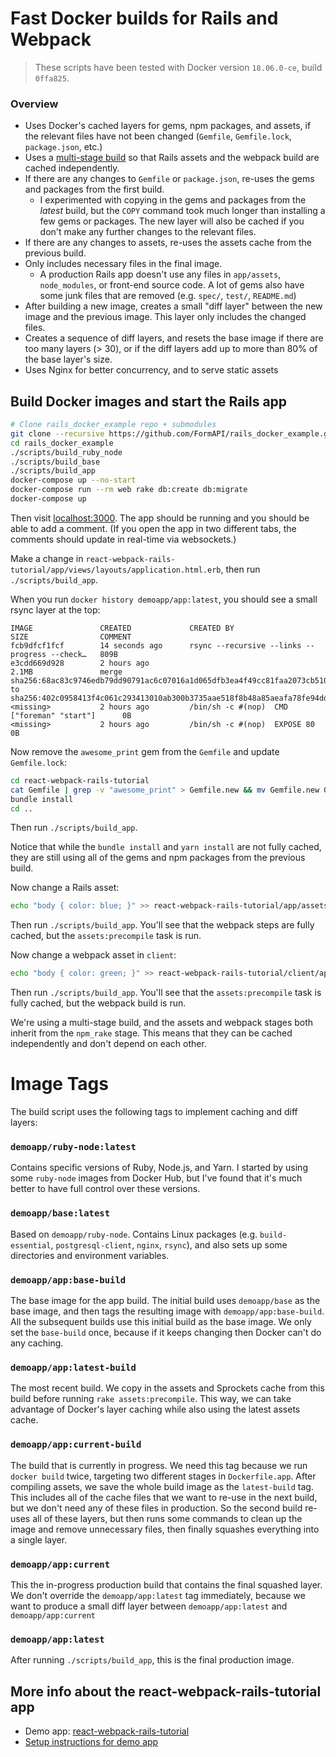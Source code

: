 # Fast Docker builds for Rails and Webpack

> These scripts have been tested with Docker version `18.06.0-ce`, build `0ffa825`.

### Overview

* Uses Docker's cached layers for gems, npm packages, and assets, if the relevant files have not been changed (`Gemfile`, `Gemfile.lock`, `package.json`, etc.)
* Uses a [multi-stage build](https://docs.docker.com/develop/develop-images/multistage-build/) so
that Rails assets and the webpack build are cached independently.
* If there are any changes to `Gemfile` or `package.json`, re-uses the gems and packages from the first build.
  * I experimented with copying in the gems and packages from the *latest* build, but the `COPY` command took much longer than installing a few gems or packages. The
  new layer will also be cached if you don't make any further changes to the relevant files.
* If there are any changes to assets, re-uses the assets cache from the previous build.
* Only includes necessary files in the final image.
  * A production Rails app doesn't use any files in `app/assets`, `node_modules`, or front-end source code. A lot of gems also have some junk files that are removed (e.g. `spec/`, `test/`, `README.md`)
* After building a new image, creates a small "diff layer" between the new image and the previous image. This layer only includes the changed files.
* Creates a sequence of diff layers, and resets the base image if there are too many layers (> 30), or if the diff layers add up to more than 80% of the base layer's size.
* Uses Nginx for better concurrency, and to serve static assets

## Build Docker images and start the Rails app

```bash
# Clone rails_docker_example repo + submodules
git clone --recursive https://github.com/FormAPI/rails_docker_example.git
cd rails_docker_example
./scripts/build_ruby_node
./scripts/build_base
./scripts/build_app
docker-compose up --no-start
docker-compose run --rm web rake db:create db:migrate
docker-compose up
```

Then visit [localhost:3000](http://localhost:3000).
The app should be running and you should be able to add a comment. (If you open the app in
two different tabs, the comments should update in real-time via websockets.)

Make a change in `react-webpack-rails-tutorial/app/views/layouts/application.html.erb`, then
run `./scripts/build_app`.

When you run `docker history demoapp/app:latest`, you should see a small rsync layer at the top:

```
IMAGE               CREATED             CREATED BY                                      SIZE                COMMENT
fcb9dfcf1fcf        14 seconds ago      rsync --recursive --links --progress --check…   809B
e3cdd669d928        2 hours ago                                                         2.1MB               merge sha256:68ac83c9746edb79dd90791ac6c07016a1d065dfb3ea4f49cc81faa2073cb510 to sha256:402c0958413f4c061c293413010ab300b3735aae518f8b48a85aeafa78fe94dd
<missing>           2 hours ago         /bin/sh -c #(nop)  CMD ["foreman" "start"]      0B
<missing>           2 hours ago         /bin/sh -c #(nop)  EXPOSE 80                    0B
```

Now remove the `awesome_print` gem from the `Gemfile` and update `Gemfile.lock`:

```bash
cd react-webpack-rails-tutorial
cat Gemfile | grep -v "awesome_print" > Gemfile.new && mv Gemfile.new Gemfile
bundle install
cd ..
```

Then run `./scripts/build_app`.

Notice that while the `bundle install` and `yarn install` are not fully cached, they are still using all of the gems and npm packages from the previous build.

Now change a Rails asset:

```bash
echo "body { color: blue; }" >> react-webpack-rails-tutorial/app/assets/stylesheets/test-asset.css
```

Then run `./scripts/build_app`. You'll see that the webpack steps are fully cached, but the `assets:precompile` task is run.

Now change a webpack asset in `client`:

```bash
echo "body { color: green; }" >> react-webpack-rails-tutorial/client/app/assets/styles/app-variables.scss
```

Then run `./scripts/build_app`. You'll see that the `assets:precompile` task is fully cached, but the webpack build is run.

We're using a multi-stage build, and the assets and webpack stages both inherit from the `npm_rake` stage. This means that they can be cached independently and don't depend on each other.


# Image Tags

The build script uses the following tags to implement caching and diff layers:

###  `demoapp/ruby-node:latest`

Contains specific versions of Ruby, Node.js, and Yarn.
I started by using some `ruby-node` images from Docker Hub,
but I've found that it's much better to have full control over these versions.

### `demoapp/base:latest`

Based on `demoapp/ruby-node`. Contains Linux packages (e.g. `build-essential`, `postgresql-client`, `nginx`, `rsync`), and also sets up some directories and environment variables.

### `demoapp/app:base-build`

 The base image for the app build. The initial build uses `demoapp/base` as the base image, and then tags the resulting image with `demoapp/app:base-build`. All the subsequent builds use this initial build as the base image. We only set the `base-build` once, because if it keeps changing then Docker can't do any caching.

### `demoapp/app:latest-build`

 The most recent build. We copy in the assets and Sprockets cache from this build before running `rake assets:precompile`. This way, we can take advantage of Docker's layer caching while also using the latest assets cache.

### `demoapp/app:current-build`

 The build that is currently in progress. We need this tag because we run `docker build` twice, targeting two different stages in `Dockerfile.app`. After compiling assets, we save the whole build image as the `latest-build` tag. This includes all of the cache files that we want to re-use in the next build, but we don't need any of these files in production. So the second build re-uses all of these layers, but then runs some commands to clean up the image and remove unnecessary files, then finally squashes everything into a single layer.

### `demoapp/app:current`

This the in-progress production build that contains the final squashed layer. We don't override the `demoapp/app:latest` tag immediately, because we want to produce a small diff layer between `demoapp/app:latest` and `demoapp/app:current`

### `demoapp/app:latest`

After running `./scripts/build_app`, this is the final production image.


## More info about the react-webpack-rails-tutorial app

* Demo app: [react-webpack-rails-tutorial](https://github.com/shakacode/react-webpack-rails-tutorial)
* [Setup instructions for demo app](https://github.com/shakacode/react-webpack-rails-tutorial#basic-demo-setup)
